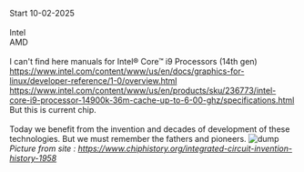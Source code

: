 
Start 10-02-2025 <br /><br />
Intel <br />
AMD <br /><br />
I can't find here manuals for Intel® Core™ i9 Processors (14th gen) 
https://www.intel.com/content/www/us/en/docs/graphics-for-linux/developer-reference/1-0/overview.html
<br />
https://www.intel.com/content/www/us/en/products/sku/236773/intel-core-i9-processor-14900k-36m-cache-up-to-6-00-ghz/specifications.html
<br />
But this is current chip.
 <br /><br />
Today we benefit from the invention and decades of development of these technologies. But we must remember the fathers and pioneers.
![dump](https://www.chiphistory.org/chc_upload/content/jpg/7/1499078871/1499078871.jpeg)
<i>Picture from site : https://www.chiphistory.org/integrated-circuit-invention-history-1958 </i>
